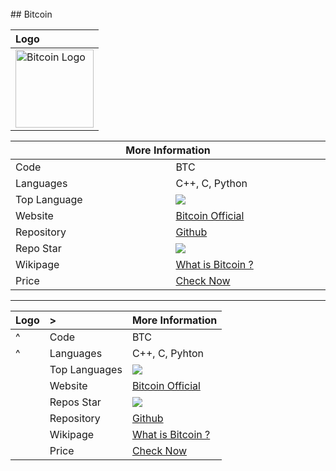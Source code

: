 
<!-- Bitcoin -->
<br>
## Bitcoin

|Logo|
|:-|
|<img src="https://bitcoin.org/img/icons/logotop.svg?1641218872" width="125" title="Bitcoin Logo" alt="Bitcoin Logo">|

<table style="width: 100%">
    <thead>
        <tr>
            <th style="width: 7%;" colspan=2>More Information</th>
        </tr>
    </thead>
    <tbody>
        <tr>
            <td>Code</td>
            <td>BTC</td>
        </tr>
        <tr>
            <td>Languages</td>
            <td>C++, C, Python</td>
        </tr>
        <tr>
            <td>Top Language</td>
            <td><img src="https://img.shields.io/github/languages/top/bitcoin/bitcoin?style=social"></td>
        </tr>
        <tr>
            <td>Website</td>
            <td><a href="https://bitcoin.org/"/> Bitcoin Official</td>
        </tr>
        <tr>
            <td>Repository</td>
            <td><a href="https://github.com/bitcoin"/> Github</td>
        </tr>
        <tr>
            <td>Repo Star</td>
            <td><img src="https://img.shields.io/github/stars/bitcoin/bitcoin?style=social"></td>
        </tr>
        <tr>
            <td>Wikipage</td>
            <td><a href="https://en.wikipedia.org/wiki/Bitcoin"/> What is Bitcoin ?</td>
        </tr>
        <tr>
            <td>Price</td>
            <td><a href="https://coinmarketcap.com/currencies/bitcoin/"/> Check Now</td>
        </tr>
    </tbody>
</table>

---

|Logo | > | More Information  |
|:-|:-|:-|
|^|Code   | BTC   |
|^|Languages   | C++, C, Pyhton   |
|   |Top Languages   | <img src="https://img.shields.io/github/languages/top/bitcoin/bitcoin?style=social">  | |
|   | Website  | [Bitcoin Official](https://bitcoin.org/)   |
|   | Repos Star  | <img src="https://img.shields.io/github/stars/bitcoin/bitcoin?style=social">   | |
| | Repository | [Github](https://github.com/bitcoin) |
| | Wikipage | [What is Bitcoin ?](https://en.wikipedia.org/wiki/Bitcoin) |
| | Price | [Check Now](https://coinmarketcap.com/currencies/bitcoin/) |